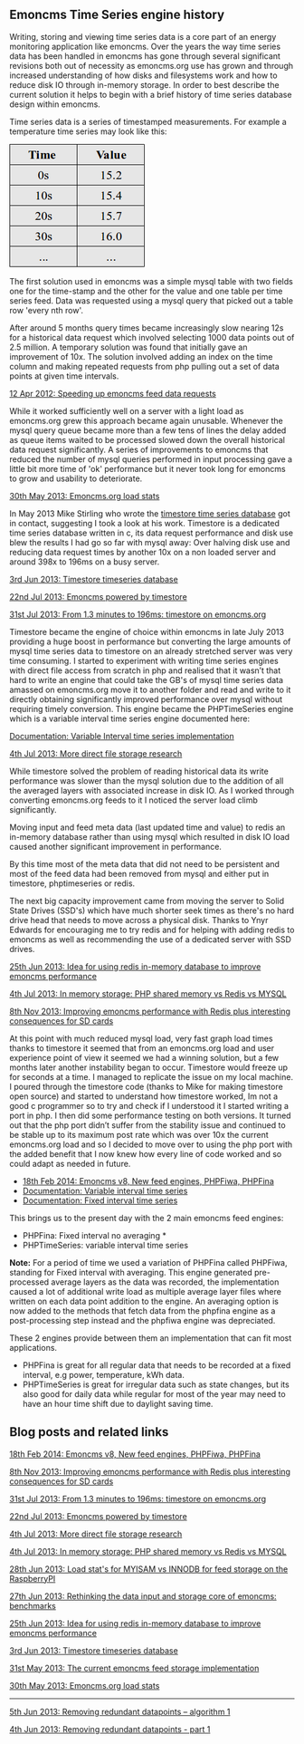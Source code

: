 ## Emoncms Time Series engine history

Writing, storing and viewing time series data is a core part of an energy monitoring application like emoncms. Over the years the way time series data has been handled in emoncms has gone through several significant revisions both out of necessity as emoncms.org use has grown and through increased understanding of how disks and filesystems work and how to reduce disk IO through in-memory storage.
In order to best describe the current solution it helps to begin with a brief history of time series database design within emoncms.

Time series data is a series of timestamped measurements. For example a temperature time series may look like this:

![TimeSeries](files/timeseries.png)

The first solution used in emoncms was a simple mysql table with two fields one for the time-stamp and the other for the value and one table per time series feed. Data was requested using a mysql query that picked out a table row 'every nth row'.

After around 5 months query times became increasingly slow nearing 12s for a historical data request which involved selecting 1000 data points out of 2.5 million.  A temporary solution was found that initially gave an improvement of 10x. The solution involved adding an index on the time column and making repeated requests from php pulling out a set of data points at given time intervals. 

[12 Apr 2012: Speeding up emoncms feed data requests](http://openenergymonitor.blogspot.co.uk/2012/04/speeding-up-emoncms-feed-data-requests.html)

While it worked sufficiently well on a server with a light load as emoncms.org grew this approach became again unusable. Whenever the mysql query queue became more than a few tens of lines the delay added as queue items waited to be processed slowed down the overall historical data request significantly. A series of improvements to emoncms that reduced the number of mysql queries performed in input processing gave a little bit more time of 'ok' performance but it never took long for emoncms to grow and usability to deteriorate.

[30th May 2013: Emoncms.org load stats](http://openenergymonitor.blogspot.com/2013/05/emoncmsorg-load-stats.html)

In May 2013 Mike Stirling who wrote the [timestore time series database](http://www.mike-stirling.com/redmine/projects/timestore) got in contact, suggesting I took a look at his work. Timestore is a dedicated time series database written in c, its data request performance and disk use blew the results I had go so far with mysql away: Over halving disk use and reducing data request times by another 10x on a non loaded server and around 398x to 196ms on a busy server.

[3rd Jun 2013: Timestore timeseries database](http://openenergymonitor.blogspot.com/2013/06/timestore-timeseries-database.html)

[22nd Jul 2013: Emoncms powered by timestore](http://openenergymonitor.blogspot.com/2013/07/emoncms-powered-by-timestore.html)

[31st Jul 2013: From 1.3 minutes to 196ms: timestore on emoncms.org](http://openenergymonitor.blogspot.com/2013/07/from-13-minutes-to-196ms-timestore-on.html)

Timestore became the engine of choice within emoncms in late July 2013 providing a huge boost in performance but converting the large amounts of mysql time series data to timestore on an already stretched server was very time consuming. I started to experiment with writing time series engines with direct file access from scratch in php and realised that it wasn’t that hard to write an engine that could take the GB's of mysql time series data amassed on emoncms.org move it to another folder and read and write to it directly obtaining significantly improved performance over mysql without requiring timely conversion. This engine became the PHPTimeSeries engine which is a variable interval time series engine documented here:

[Documentation: Variable Interval time series implementation](Variable-interval)

[4th Jul 2013: More direct file storage research](http://openenergymonitor.blogspot.com/2013/07/more-direct-file-storage-research.html)

While timestore solved the problem of reading historical data its write performance was slower than the mysql solution due to the addition of all the averaged layers with associated increase in disk IO. As I worked through converting emoncms.org feeds to it I noticed the server load climb significantly.

Moving input and feed meta data (last updated time and value) to redis an in-memory database rather than using mysql which resulted in disk IO load caused another significant improvement in performance. 

By this time most of the meta data that did not need to be persistent and most of the feed data had been removed from mysql and either put in timestore, phptimeseries or redis.

The next big capacity improvement came from moving the server to Solid State Drives (SSD's) which have much shorter seek times as there's no hard drive head that needs to move across a physical disk. Thanks to Ynyr Edwards for encouraging me to try redis and for helping with adding redis to emoncms as well as recommending the use of a dedicated server with SSD drives.

[25th Jun 2013: Idea for using redis in-memory database to improve emoncms performance](http://openenergymonitor.blogspot.com/2013/06/idea-for-using-redis-in-memory-database.html)

[4th Jul 2013: In memory storage: PHP shared memory vs Redis vs MYSQL](http://openenergymonitor.blogspot.com/2013/07/in-memory-storage-php-shared-memory-vs.html)

[8th Nov 2013: Improving emoncms performance with Redis plus interesting consequences for SD cards](http://openenergymonitor.blogspot.co.uk/2013/11/improving-emoncms-performance-with_8.html)

At this point with much reduced mysql load, very fast graph load times thanks to timestore it seemed that from an emoncms.org load and user experience point of view it seemed we had a winning solution, but a few months later another instability began to occur. Timestore would freeze up for seconds at a time. I managed to replicate the issue on my local machine. I poured through the timestore code (thanks to Mike for making timestore open source) and started to understand how timestore worked, Im not a good c programmer so to try and check if I understood it I started writing a port in php. I then did some performance testing on both versions. It turned out that the php port didn’t suffer from the stability issue and continued to be stable up to its maximum post rate which was over 10x the current emoncms.org load and so I decided to move over to using the php port with the added benefit that I now knew how every line of code worked and so could adapt as needed in future.

- [18th Feb 2014: Emoncms v8, New feed engines, PHPFiwa, PHPFina](http://openenergymonitor.org/emon/node/3868)
- [Documentation: Variable interval time series](Variable-interval)
- [Documentation: Fixed interval time series](Fixed-interval)

This brings us to the present day with the 2 main emoncms feed engines:

- PHPFina: Fixed interval no averaging *
- PHPTimeSeries: variable interval time series

**Note:** For a period of time we used a variation of PHPFina called PHPFiwa, standing for Fixed interval with averaging. This engine generated pre-processed average layers as the data was recorded, the implementation caused a lot of additional write load as multiple average layer files where written on each data point addition to the engine. An averaging option is now added to the methods that fetch data from the phpfina engine as a post-processing step instead and the phpfiwa engine was depreciated.

These 2 engines provide between them an implementation that can fit most applications.

- PHPFina is great for all regular data that needs to be recorded at a fixed interval, e.g power, temperature, kWh data.
- PHPTimeSeries is great for irregular data such as state changes, but its also good for daily data while regular for most of the year may need to have an hour time shift due to daylight saving time.

## Blog posts and related links

[18th Feb 2014: Emoncms v8, New feed engines, PHPFiwa, PHPFina](http://openenergymonitor.org/emon/node/3868)

[8th Nov 2013: Improving emoncms performance with Redis plus interesting consequences for SD cards](http://openenergymonitor.blogspot.co.uk/2013/11/improving-emoncms-performance-with_8.html)

[31st Jul 2013: From 1.3 minutes to 196ms: timestore on emoncms.org](http://openenergymonitor.blogspot.com/2013/07/from-13-minutes-to-196ms-timestore-on.html)

[22nd Jul 2013: Emoncms powered by timestore](http://openenergymonitor.blogspot.com/2013/07/emoncms-powered-by-timestore.html)

[4th Jul 2013: More direct file storage research](http://openenergymonitor.blogspot.com/2013/07/more-direct-file-storage-research.html)

[4th Jul 2013: In memory storage: PHP shared memory vs Redis vs MYSQL](http://openenergymonitor.blogspot.com/2013/07/in-memory-storage-php-shared-memory-vs.html)

[28th Jun 2013: Load stat's for MYISAM vs INNODB for feed storage on the RaspberryPI](http://openenergymonitor.blogspot.com/2013/06/load-stats-for-myisam-vs-innodb-for.html)

[27th Jun 2013: Rethinking the data input and storage core of emoncms: benchmarks](http://openenergymonitor.blogspot.com/2013/06/rethinking-data-input-and-storage-core.html)


[25th Jun 2013: Idea for using redis in-memory database to improve emoncms performance](http://openenergymonitor.blogspot.com/2013/06/idea-for-using-redis-in-memory-database.html)

[3rd Jun 2013: Timestore timeseries database](http://openenergymonitor.blogspot.com/2013/06/timestore-timeseries-database.html)

[31st May 2013: The current emoncms feed storage implementation](http://openenergymonitor.blogspot.co.uk/2013/05/the-current-emoncms-feed-storage.html)

[30th May 2013: Emoncms.org load stats](http://openenergymonitor.blogspot.com/2013/05/emoncmsorg-load-stats.html)

------

[5th Jun 2013: Removing redundant datapoints – algorithm 1](http://openenergymonitor.blogspot.com/2013/06/removing-redundant-datapoints-algorithm.html)

[4th Jun 2013: Removing redundant datapoints - part 1](http://openenergymonitor.blogspot.com/2013/06/removing-redundant-datapoints-part-1.html)



